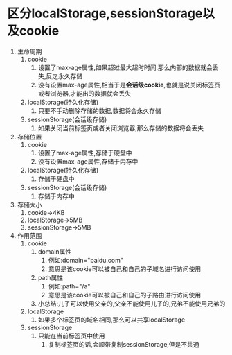 # 区分localStorage,sessionStorage以及cookie

1. 生命周期
   1. cookie
      1. 设置了max-age属性,如果超过最大超时时间,那么内部的数据就会丢失,反之永久存储
      2. 没有设置max-age属性,相当于是**会话级cookie**,也就是说关闭标签页或者浏览器,才能出的数据就会丢失
   2. localStorage(持久化存储)
      1. 只要不手动删除存储的数据,数据将会永久存储
   3. sessionStorage(会话级存储)
      1. 如果关闭当前标签页或者关闭浏览器,那么存储的数据将会丢失
2. 存储位置
   1. cookie
      1. 设置了max-age属性,存储于硬盘中
      2. 没有设置max-age属性,存储于内存中
   2. localStorage(持久化存储)
      1. 存储于硬盘中
   3. sessionStorage(会话级存储)
      1. 存储于内存中
3. 存储大小
   1. cookie->4KB
   2. localStorage->5MB
   3. sessionStorage->5MB
4. 作用范围
   1. cookie
      1. domain属性
         1. 例如:domain="baidu.com"
         2. 意思是该cookie可以被自己和自己的子域名进行访问使用
      2. path属性
         1. 例如:path="/a"
         2. 意思是该cookie可以被自己和自己的子路由进行访问使用
      3. 小总结:儿子可以使用父亲的,父亲不能使用儿子的,兄弟不能使用兄弟的
   2. localStorage
      1. 如果多个标签页的域名相同,那么可以共享localStorage
   3. sessionStorage
      1. 只能在当前标签页中使用
         1. 复制标签页的话,会顺带复制sessionStorage,但是不共通